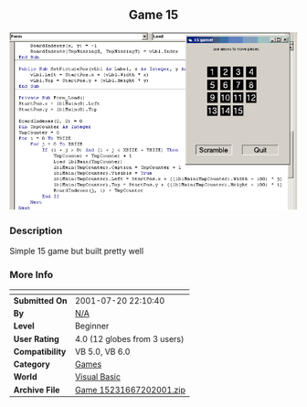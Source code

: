 ﻿<div align="center">

## Game 15

<img src="PIC2001720151696231.gif">
</div>

### Description

Simple 15 game but built pretty well
 
### More Info
 


<span>             |<span>
---                |---
**Submitted On**   |2001-07-20 22:10:40
**By**             |[N/A](https://github.com/Planet-Source-Code/PSCIndex/blob/master/ByAuthor/empty.md)
**Level**          |Beginner
**User Rating**    |4.0 (12 globes from 3 users)
**Compatibility**  |VB 5\.0, VB 6\.0
**Category**       |[Games](https://github.com/Planet-Source-Code/PSCIndex/blob/master/ByCategory/games__1-38.md)
**World**          |[Visual Basic](https://github.com/Planet-Source-Code/PSCIndex/blob/master/ByWorld/visual-basic.md)
**Archive File**   |[Game 15231667202001\.zip](https://github.com/Planet-Source-Code/game-15__1-25264/archive/master.zip)








